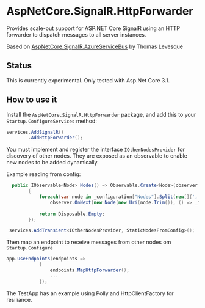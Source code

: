 # AspNetCore.SignalR.HttpForwarder

Provides scale-out support for ASP.NET Core SignalR using an HTTP forwarder to dispatch messages to all server instances.

Based on [AspNetCore.SignalR.AzureServiceBus](https://github.com/thomaslevesque/AspNetCore.SignalR.AzureServiceBus) by Thomas Levesque

## Status 

This is currently experimental. Only tested with Asp.Net Core 3.1.

## How to use it

Install the `AspNetCore.SignalR.HttpForwarder` package, and add this to your `Startup.ConfigureServices` method:

```csharp
services.AddSignalR()
        .AddHttpForwarder();
```

You must implement and register the interface `IOtherNodesProvider` for discovery of other nodes. They are exposed as an observable to enable new nodes to be added dynamically.

Example reading from config:
```csharp
  public IObservable<Node> Nodes() => Observable.Create<Node>(observer =>
        {
            foreach(var node in _configuration["Nodes"].Split(new[]{','}, StringSplitOptions.RemoveEmptyEntries))
                observer.OnNext(new Node(new Uri(node.Trim()), () => _factory.CreateClient("Forwarder")));
            
            return Disposable.Empty;
        });
```

```csharp
 services.AddTransient<IOtherNodesProvider, StaticNodesFromConfig>();
```

Then map an endpoint to receive messages from other nodes om `Startup.Configure`

```csharp
app.UseEndpoints(endpoints =>
            {
                endpoints.MapHttpForwarder();
                ...
            });
```

The TestApp has an example using Polly and HttpClientFactory for resiliance.
